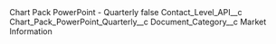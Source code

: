 <?xml version="1.0" encoding="UTF-8"?>
<CustomMetadata xmlns="http://soap.sforce.com/2006/04/metadata" xmlns:xsi="http://www.w3.org/2001/XMLSchema-instance" xmlns:xsd="http://www.w3.org/2001/XMLSchema">
    <label>Chart Pack PowerPoint - Quarterly</label>
    <protected>false</protected>
    <values>
        <field>Contact_Level_API__c</field>
        <value xsi:type="xsd:string">Chart_Pack_PowerPoint_Quarterly__c</value>
    </values>
    <values>
        <field>Document_Category__c</field>
        <value xsi:type="xsd:string">Market Information</value>
    </values>
</CustomMetadata>
